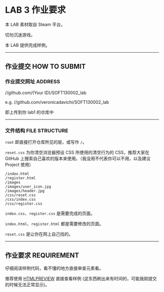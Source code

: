 LAB 3 作业要求
==========
本 LAB 素材取自 Steam 平台。

切勿沉迷游戏。

本 LAB 提供完成样例。

-------------------

## 作业提交 HOW TO SUBMIT
### 作业提交网址 ADDRESS
//github.com/(Your ID)/SOFT130002_lab

e.g. //github.com/veronicadavichi/SOFT130002_lab

即上传到你 lab1 的仓库中

-------------------

### 文件结构 FILE STRUCTURE
`root` 即直接打开仓库所见的层，或写作 `/`。

`reset.css` 为你清空浏览器预设 CSS 所使用的清空行为的 CSS，推荐大家在 GitHub 上搜索自己喜欢的版本来使用。（我没用不代表你可以不用，以及建议 Project 使用）

```
/index.html
/register.html
/images
/images/user_icon.jpg
/images/header.jpg
/css/reset.css
/css/index.css
/css/register.css
```

`index.css`、`register.css` 是需要完成的页面。

`index.html`、`register.html` 都是需要修改的页面。

`reset.css` 是让你在网上自己找的。

-------------------

## 作业要求 REQUIREMENT

仔细阅读样例代码，看不懂的地方直接审查元素看。

推荐使用 [HTMLPREVIEW](http://htmlpreview.github.io) 直接查看样例 (这东西刷出来有时间的，可能我刚提交的时候无法正常显示)。
